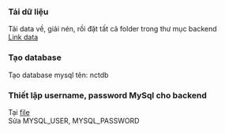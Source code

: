 ### Tải dữ liệu

Tải data về, giải nén, rồi đặt tất cả folder trong thư mục backend
<br>
[Link data](https://drive.google.com/drive/folders/1bqFQhNXWcndU2TMUaODGzDWqCHKBsyeV?usp=sharing)

### Tạo database

Tạo database mysql tên: nctdb

### Thiết lập username, password MySql cho backend

Tại [file](./backend/src/main/resources/application-dev.properties)
<br>
Sửa MYSQL_USER, MYSQL_PASSWORD
